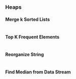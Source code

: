 ### Heaps

#### Merge k Sorted Lists

```

```

#### Top K Frequent Elements

```

```

#### Reorganize String

```

```

#### Find Median from Data Stream

```

```
